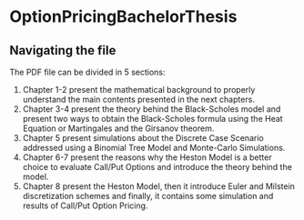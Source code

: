 # OptionPricingBachelorThesis

## Navigating the file

The PDF file can be divided in 5 sections:
  1. Chapter 1-2 present the mathematical background to properly understand the main contents presented in the next chapters.
  2. Chapter 3-4 present the theory behind the Black-Scholes model and present two ways to obtain the Black-Scholes formula using the Heat Equation or Martingales and the Girsanov theorem.
  3. Chapter 5 present simulations about the Discrete Case Scenario addressed using a Binomial Tree Model and Monte-Carlo Simulations.
  4. Chapter 6-7 present the reasons why the Heston Model is a better choice to evaluate Call/Put Options and introduce the theory behind the model.
  5. Chapter 8 present the Heston Model, then it introduce Euler and Milstein discretization schemes and finally, it contains some simulation and results of Call/Put Option Pricing.
  
